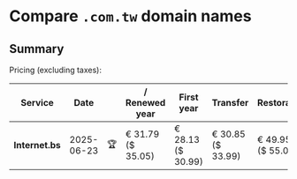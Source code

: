 # Compare `.com.tw` domain names

## Summary

Pricing (excluding taxes):

| Service | Date |  | / Renewed year | First year | Transfer | Restoration |
|--|--|--|--|--|--|--|
| **Internet.bs** | 2025-06-23 | 🏆 | € 31.79<br>($ 35.05) | € 28.13<br>($ 30.99) | € 30.85<br>($ 33.99) | € 49.95<br>($ 55.05) |
